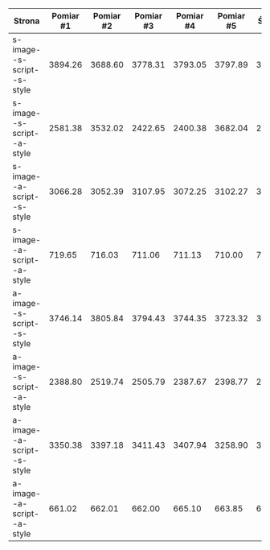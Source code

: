 |Strona|Pomiar #1|Pomiar #2|Pomiar #3|Pomiar #4|Pomiar #5|Średnia|Odch. Std.|
|-|-|-|-|-|-|-|-|
|s-image--s-script--s-style|3894.26|3688.60|3778.31|3793.05|3797.89|3790.42|65.36|
|s-image--s-script--a-style|2581.38|3532.02|2422.65|2400.38|3682.04|2923.69|563.43|
|s-image--a-script--s-style|3066.28|3052.39|3107.95|3072.25|3102.27|3080.23|21.39|
|s-image--a-script--a-style|719.65|716.03|711.06|711.13|710.00|713.57|3.69|
|a-image--s-script--s-style|3746.14|3805.84|3794.43|3744.35|3723.32|3762.81|31.72|
|a-image--s-script--a-style|2388.80|2519.74|2505.79|2387.67|2398.77|2440.15|59.58|
|a-image--a-script--s-style|3350.38|3397.18|3411.43|3407.94|3258.90|3365.17|57.46|
|a-image--a-script--a-style|661.02|662.01|662.00|665.10|663.85|662.80|1.47|
